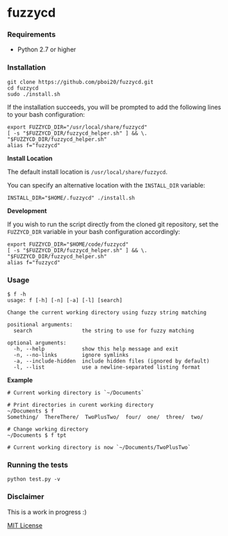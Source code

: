 # fuzzycd


### Requirements

- Python 2.7 or higher


### Installation

```
git clone https://github.com/pboi20/fuzzycd.git
cd fuzzycd
sudo ./install.sh
```

If the installation succeeds, you will be prompted to add the following lines
to your bash configuration:
```
export FUZZYCD_DIR="/usr/local/share/fuzzycd"
[ -s "$FUZZYCD_DIR/fuzzycd_helper.sh" ] && \. "$FUZZYCD_DIR/fuzzycd_helper.sh"
alias f="fuzzycd"
```

**Install Location**

The default install location is `/usr/local/share/fuzzycd`.

You can specify an alternative location with the `INSTALL_DIR` variable:
```
INSTALL_DIR="$HOME/.fuzzycd" ./install.sh
```

**Development**

If you wish to run the script directly from the cloned git repository,
set the `FUZZYCD_DIR` variable in your bash configuration accordingly:
```
export FUZZYCD_DIR="$HOME/code/fuzzycd"
[ -s "$FUZZYCD_DIR/fuzzycd_helper.sh" ] && \. "$FUZZYCD_DIR/fuzzycd_helper.sh"
alias f="fuzzycd"
```


### Usage

```
$ f -h
usage: f [-h] [-n] [-a] [-l] [search]

Change the current working directory using fuzzy string matching

positional arguments:
  search                the string to use for fuzzy matching

optional arguments:
  -h, --help            show this help message and exit
  -n, --no-links        ignore symlinks
  -a, --include-hidden  include hidden files (ignored by default)
  -l, --list            use a newline-separated listing format
```

**Example**

```
# Current working directory is `~/Documents`

# Print directories in curent working directory
~/Documents $ f
Something/  ThereThere/  TwoPlusTwo/  four/  one/  three/  two/

# Change working directory
~/Documents $ f tpt

# Current working directory is now `~/Documents/TwoPlusTwo`
```


### Running the tests

```
python test.py -v
```


### Disclaimer

This is a work in progress :)

[MIT License](https://github.com/pboi20/fuzzycd/blob/master/LICENSE)
